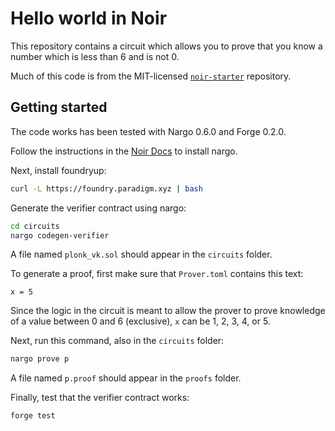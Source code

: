 # Hello world in Noir

This repository contains a circuit which allows you to prove that you know a
number which is less than 6 and is not 0.

Much of this code is from the MIT-licensed
[`noir-starter`](https://github.com/noir-lang/noir-starter) repository.

## Getting started

The code works has been tested with Nargo 0.6.0 and Forge 0.2.0.

Follow the instructions in the [Noir Docs](https://noir-lang.org/getting_started/nargo_installation) to install nargo.

Next, install foundryup:

```bash
curl -L https://foundry.paradigm.xyz | bash
```

Generate the verifier contract using nargo:

```bash
cd circuits
nargo codegen-verifier
```

A file named `plonk_vk.sol` should appear in the `circuits` folder.

To generate a proof, first make sure that `Prover.toml` contains this text:

```
x = 5
```

Since the logic in the circuit is meant to allow the prover to prove knowledge
of a value between 0 and 6 (exclusive), `x` can be 1, 2, 3, 4, or 5.

Next, run this command, also in the `circuits` folder:

```bash
nargo prove p
```

A file named `p.proof` should appear in the `proofs` folder.

Finally, test that the verifier contract works:

```bash
forge test
```
